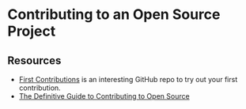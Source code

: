 # Contributing to an Open Source Project

## Resources

- [First Contributions](https://github.com/firstcontributions/first-contributions) is an interesting GitHub repo to try out your first contribution.
- [The Definitive Guide to Contributing to Open Source](https://www.freecodecamp.org/news/the-definitive-guide-to-contributing-to-open-source-900d5f9f2282/)